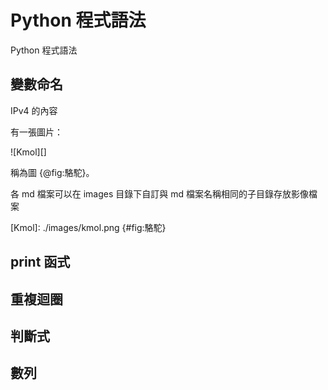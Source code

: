 Python 程式語法
===

Python 程式語法

變數命名
---

IPv4 的內容

有一張圖片：

![Kmol][]

稱為圖 {@fig:駱駝}。

各 md 檔案可以在 images 目錄下自訂與 md 檔案名稱相同的子目錄存放影像檔案

[Kmol]: ./images/kmol.png {#fig:駱駝}

print 函式
---

重複迴圈
---

判斷式
---

數列
---
